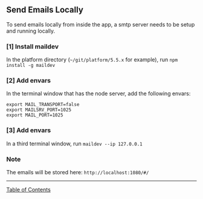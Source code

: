 ## Send Emails Locally

To send emails locally from inside the app, a smtp server needs to be setup and running locally.

### [1] Install maildev
In the platform directory (`~/git/platform/5.5.x` for example), run `npm install -g maildev`

### [2] Add envars
In the terminal window that has the node server, add the following envars:
```
export MAIL_TRANSPORT=false
export MAILSRV_PORT=1025
export MAIL_PORT=1025
```

### [3] Add envars
In a third terminal window, run `maildev --ip 127.0.0.1`


### Note
The emails will be stored here: `http://localhost:1080/#/`


***
[Table of Contents](../README.md)